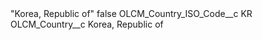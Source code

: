 <?xml version="1.0" encoding="UTF-8"?>
<CustomMetadata xmlns="http://soap.sforce.com/2006/04/metadata" xmlns:xsi="http://www.w3.org/2001/XMLSchema-instance" xmlns:xsd="http://www.w3.org/2001/XMLSchema">
    <label>&quot;Korea, Republic of&quot;</label>
    <protected>false</protected>
    <values>
        <field>OLCM_Country_ISO_Code__c</field>
        <value xsi:type="xsd:string">KR</value>
    </values>
    <values>
        <field>OLCM_Country__c</field>
        <value xsi:type="xsd:string">Korea, Republic of</value>
    </values>
</CustomMetadata>
